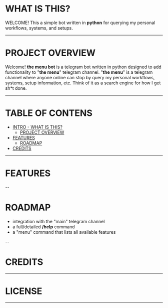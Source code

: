 <!-- TITLE - and quick description -->
# WHAT IS THIS?
WELCOME! This a simple bot written in **python** for querying my personal workflows, systems, and setups.

--- 

<!-- PROJECT OVERVIEW -->
# PROJECT OVERVIEW
Welcome! **the menu bot** is a telegram bot written in python designed to add functionality
to "**the menu**" telegram channel. "**the menu**" is a telegram channel where anyone online
can stop by query my personal workflows, systems, setup information, etc. Think of it as a
search engine for how I get sh*t done. 

---

<!-- TOC: all headings -->

# TABLE OF CONTENS
* [INTRO - WHAT IS THIS?](#WHAT-IS-THIS?)
    * [PROJECT OVERVIEW](#PROJECT-OVERVIEW)
* [FEATURES](#FEATURES)
    * [ROADMAP](#ROADMAP)
* [CREDITS](#CREDITS)

--- 

<!-- Current list of features -->
# FEATURES

--

<!--Description + Visual of potential new functionality/features -->
# ROADMAP
- integration with the "main" telegram channel
- a full/detailed **/help** command
- a "menu" command that lists all available features

--

<!-- Include original sources of softwarre (where to find code) -->
# CREDITS

---

<!--LICENSE -->
# LICENSE

---